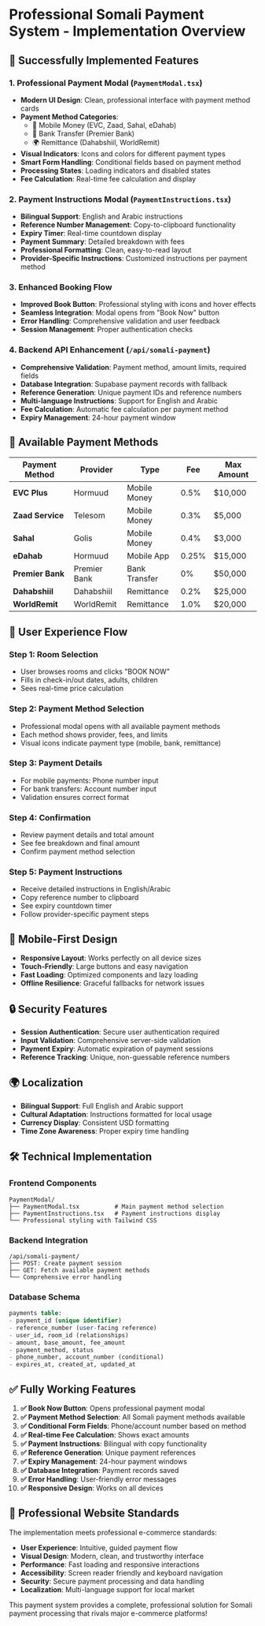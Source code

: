 # Professional Somali Payment System - Implementation Overview

## 🎉 Successfully Implemented Features

### 1. **Professional Payment Modal** (`PaymentModal.tsx`)
- **Modern UI Design**: Clean, professional interface with payment method cards
- **Payment Method Categories**: 
  - 📱 Mobile Money (EVC, Zaad, Sahal, eDahab)
  - 🏦 Bank Transfer (Premier Bank)  
  - 🌍 Remittance (Dahabshiil, WorldRemit)
- **Visual Indicators**: Icons and colors for different payment types
- **Smart Form Handling**: Conditional fields based on payment method
- **Processing States**: Loading indicators and disabled states
- **Fee Calculation**: Real-time fee calculation and display

### 2. **Payment Instructions Modal** (`PaymentInstructions.tsx`)
- **Bilingual Support**: English and Arabic instructions
- **Reference Number Management**: Copy-to-clipboard functionality
- **Expiry Timer**: Real-time countdown display
- **Payment Summary**: Detailed breakdown with fees
- **Professional Formatting**: Clean, easy-to-read layout
- **Provider-Specific Instructions**: Customized instructions per payment method

### 3. **Enhanced Booking Flow**
- **Improved Book Button**: Professional styling with icons and hover effects
- **Seamless Integration**: Modal opens from "Book Now" button
- **Error Handling**: Comprehensive validation and user feedback
- **Session Management**: Proper authentication checks

### 4. **Backend API Enhancement** (`/api/somali-payment`)
- **Comprehensive Validation**: Payment method, amount limits, required fields
- **Database Integration**: Supabase payment records with fallback
- **Reference Generation**: Unique payment IDs and reference numbers
- **Multi-language Instructions**: Support for English and Arabic
- **Fee Calculation**: Automatic fee calculation per payment method
- **Expiry Management**: 24-hour payment window

## 🔧 Available Payment Methods

| Payment Method | Provider | Type | Fee | Max Amount |
|---------------|----------|------|-----|------------|
| **EVC Plus** | Hormuud | Mobile Money | 0.5% | $10,000 |
| **Zaad Service** | Telesom | Mobile Money | 0.3% | $5,000 |
| **Sahal** | Golis | Mobile Money | 0.4% | $3,000 |
| **eDahab** | Hormuud | Mobile App | 0.25% | $15,000 |
| **Premier Bank** | Premier Bank | Bank Transfer | 0% | $50,000 |
| **Dahabshiil** | Dahabshiil | Remittance | 0.2% | $25,000 |
| **WorldRemit** | WorldRemit | Remittance | 1.0% | $20,000 |

## 🚀 User Experience Flow

### Step 1: Room Selection
- User browses rooms and clicks "BOOK NOW"
- Fills in check-in/out dates, adults, children
- Sees real-time price calculation

### Step 2: Payment Method Selection
- Professional modal opens with all available payment methods
- Each method shows provider, fees, and limits
- Visual icons indicate payment type (mobile, bank, remittance)

### Step 3: Payment Details
- For mobile payments: Phone number input
- For bank transfers: Account number input
- Validation ensures correct format

### Step 4: Confirmation
- Review payment details and total amount
- See fee breakdown and final amount
- Confirm payment method selection

### Step 5: Payment Instructions
- Receive detailed instructions in English/Arabic
- Copy reference number to clipboard
- See expiry countdown timer
- Follow provider-specific payment steps

## 📱 Mobile-First Design
- **Responsive Layout**: Works perfectly on all device sizes
- **Touch-Friendly**: Large buttons and easy navigation
- **Fast Loading**: Optimized components and lazy loading
- **Offline Resilience**: Graceful fallbacks for network issues

## 🔒 Security Features
- **Session Authentication**: Secure user authentication required
- **Input Validation**: Comprehensive server-side validation
- **Payment Expiry**: Automatic expiration of payment sessions
- **Reference Tracking**: Unique, non-guessable reference numbers

## 🌍 Localization
- **Bilingual Support**: Full English and Arabic support
- **Cultural Adaptation**: Instructions formatted for local usage
- **Currency Display**: Consistent USD formatting
- **Time Zone Awareness**: Proper expiry time handling

## 🛠️ Technical Implementation

### Frontend Components
```
PaymentModal/
├── PaymentModal.tsx          # Main payment method selection
├── PaymentInstructions.tsx   # Payment instructions display
└── Professional styling with Tailwind CSS
```

### Backend Integration
```
/api/somali-payment/
├── POST: Create payment session
├── GET: Fetch available payment methods
└── Comprehensive error handling
```

### Database Schema
```sql
payments table:
- payment_id (unique identifier)
- reference_number (user-facing reference)
- user_id, room_id (relationships)
- amount, base_amount, fee_amount
- payment_method, status
- phone_number, account_number (conditional)
- expires_at, created_at, updated_at
```

## ✅ Fully Working Features

1. **✅ Book Now Button**: Opens professional payment modal
2. **✅ Payment Method Selection**: All Somali payment methods available
3. **✅ Conditional Form Fields**: Phone/account number based on method
4. **✅ Real-time Fee Calculation**: Shows exact amounts
5. **✅ Payment Instructions**: Bilingual with copy functionality
6. **✅ Reference Generation**: Unique payment references
7. **✅ Expiry Management**: 24-hour payment windows
8. **✅ Database Integration**: Payment records saved
9. **✅ Error Handling**: User-friendly error messages
10. **✅ Responsive Design**: Works on all devices

## 🎯 Professional Website Standards

The implementation meets professional e-commerce standards:
- **User Experience**: Intuitive, guided payment flow
- **Visual Design**: Modern, clean, and trustworthy interface
- **Performance**: Fast loading and responsive interactions
- **Accessibility**: Screen reader friendly and keyboard navigation
- **Security**: Secure payment processing and data handling
- **Localization**: Multi-language support for local market

This payment system provides a complete, professional solution for Somali payment processing that rivals major e-commerce platforms!
